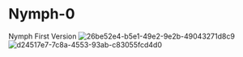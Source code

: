 # Nymph-0
 Nymph First Version
 ![26be52e4-b5e1-49e2-9e2b-49043271d8c9](https://user-images.githubusercontent.com/101132863/229178656-6289ef6e-42ec-4f42-aa44-6f13b659569b.png)
![d24517e7-7c8a-4553-93ab-c83055fcd4d0](https://user-images.githubusercontent.com/101132863/229179587-d117412a-cc77-4388-8879-26e9ff45d1e8.png)
